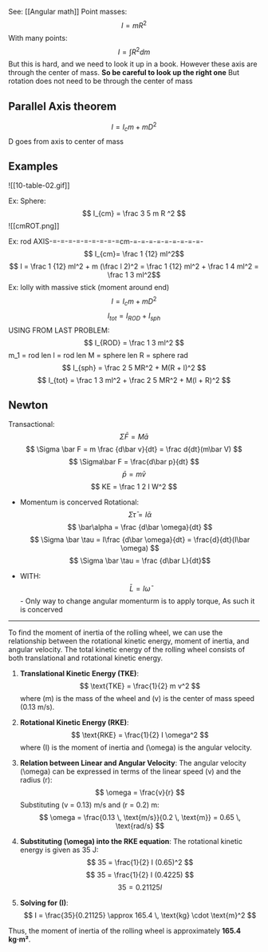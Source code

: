 See: [[Angular math]]
Point masses:
$$ I = mR^2 $$
With many points:
$$ I = \int R^2dm $$
But this is hard, and we need to look it up in a book. 
However these axis are through the center of mass.
**So be careful to look up the right one**
But rotation does not need to be through the center of mass
## Parallel Axis theorem
$$ I = I_cm  + mD^2 $$
D goes from axis to center of mass

## Examples
![[10-table-02.gif]]


Ex:
Sphere: $$ I_{cm} = \frac 3 5 m R ^2 $$
![[cmROT.png]]

Ex: rod
AXIS-=-=-=-=-=-=-=-=-=cm-=-=-=-=-=-=-=-=-=-
$$ I_{cm}= \frac 1 {12} ml^2$$
$$ I = \frac 1 {12} ml^2 + m (\frac l 2)^2 = \frac 1 {12} ml^2 + \frac 1 4 ml^2 = \frac 1 3 ml^2$$
Ex: lolly with massive stick (moment around end)
$$ I = I_cm  + mD^2 $$
$$ I_{tot} = I_{ROD} + I_{sph} $$
USING FROM LAST PROBLEM:
$$ I_{ROD} = \frac 1 3 ml^2 $$
m_1 = rod len
l = rod len
M = sphere len
R = sphere rad
$$ I_{sph} = \frac 2 5 MR^2 + M(R + l)^2 $$
$$ I_{tot} = \frac 1 3 ml^2 + \frac 2 5 MR^2 + M(l + R)^2 $$

## Newton
Transactional:
$$ \Sigma \bar F = M\bar a $$
$$ \Sigma \bar F = m \frac {d\bar v}{dt} = \frac d{dt}(m\bar V) $$
$$ \Sigma\bar F = \frac{d\bar p}{dt} $$$$ \bar p = m\bar v $$
$$ KE = \frac 1 2 I W^2 $$
- Momentum is concerved
Rotational:
$$ \Sigma \bar \tau  = I\bar\alpha$$
$$ \bar\alpha = \frac {d\bar \omega}{dt} $$
$$ \Sigma \bar \tau  = I\frac {d\bar \omega}{dt} = \frac{d}{dt}(I\bar \omega) $$
$$ \Sigma \bar \tau = \frac {d\bar L}{dt}$$
* WITH:
	$$ \bar L = I\bar\omega $$- Only way to change angular momenturm is to apply torque,
As such it is concerved
____________
To find the moment of inertia of the rolling wheel, we can use the relationship between the rotational kinetic energy, moment of inertia, and angular velocity. The total kinetic energy of the rolling wheel consists of both translational and rotational kinetic energy. 

1. **Translational Kinetic Energy (TKE)**:
   $$
   \text{TKE} = \frac{1}{2} m v^2
   $$
   where \(m\) is the mass of the wheel and \(v\) is the center of mass speed (0.13 m/s).

2. **Rotational Kinetic Energy (RKE)**:
   $$
   \text{RKE} = \frac{1}{2} I \omega^2
 $$
   where \(I\) is the moment of inertia and \(\omega\) is the angular velocity.

3. **Relation between Linear and Angular Velocity**:
   The angular velocity \(\omega\) can be expressed in terms of the linear speed \(v\) and the radius \(r\):
  $$
   \omega = \frac{v}{r}
   $$
   Substituting \(v = 0.13\) m/s and \(r = 0.2\) m:
   $$
   \omega = \frac{0.13 \, \text{m/s}}{0.2 \, \text{m}} = 0.65 \, \text{rad/s}
   $$

4. **Substituting \(\omega\) into the RKE equation**:
   The rotational kinetic energy is given as 35 J:
   $$
   35 = \frac{1}{2} I (0.65)^2
 $$
$$
   35 = \frac{1}{2} I (0.4225)
  $$
   $$
   35 = 0.21125 I
$$

5. **Solving for \(I\)**:
$$
   I = \frac{35}{0.21125} \approx 165.4 \, \text{kg} \cdot \text{m}^2
  $$

Thus, the moment of inertia of the rolling wheel is approximately **165.4 kg·m²**.





